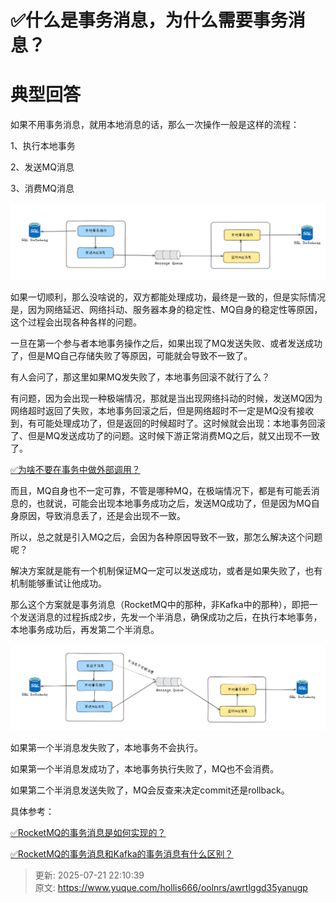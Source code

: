 # ✅什么是事务消息，为什么需要事务消息？

# 典型回答


如果不用事务消息，就用本地消息的话，那么一次操作一般是这样的流程：



1、执行本地事务

2、发送MQ消息

3、消费MQ消息



![1733552561318-00f03652-d7c6-49f8-a786-978c6d1b1e56.png](./img/_LbsRPXEtgzpgFne/1733552561318-00f03652-d7c6-49f8-a786-978c6d1b1e56-164079.png)



如果一切顺利，那么没啥说的，双方都能处理成功，最终是一致的，但是实际情况是，因为网络延迟、网络抖动、服务器本身的稳定性、MQ自身的稳定性等原因，这个过程会出现各种各样的问题。



一旦在第一个参与者本地事务操作之后，如果出现了MQ发送失败、或者发送成功了，但是MQ自己存储失败了等原因，可能就会导致不一致了。



有人会问了，那这里如果MQ发失败了，本地事务回滚不就行了么？



有问题，因为会出现一种极端情况，那就是当出现网络抖动的时候，发送MQ因为网络超时返回了失败，本地事务回滚之后，但是网络超时不一定是MQ没有接收到，有可能处理成功了，但是返回的时候超时了。这时候就会出现：本地事务回滚了、但是MQ发送成功了的问题。这时候下游正常消费MQ之后，就又出现不一致了。



[✅为啥不要在事务中做外部调用？](https://www.yuque.com/hollis666/oolnrs/gxnzfaxighqtaxod)



而且，MQ自身也不一定可靠，不管是哪种MQ，在极端情况下，都是有可能丢消息的，也就说，可能会出现本地事务成功之后，发送MQ成功了，但是因为MQ自身原因，导致消息丢了，还是会出现不一致。



所以，总之就是引入MQ之后，会因为各种原因导致不一致，那怎么解决这个问题呢？



解决方案就是能有一个机制保证MQ一定可以发送成功，或者是如果失败了，也有机制能够重试让他成功。



那么这个方案就是事务消息（RocketMQ中的那种，非Kafka中的那种），即把一个发送消息的过程拆成2步，先发一个半消息，确保成功之后，在执行本地事务，本地事务成功后，再发第二个半消息。



![1733553125607-943bf392-a892-40ad-8c10-db76927f4d0b.png](./img/_LbsRPXEtgzpgFne/1733553125607-943bf392-a892-40ad-8c10-db76927f4d0b-222842.png)



如果第一个半消息发失败了，本地事务不会执行。



如果第一个半消息发成功了，本地事务执行失败了，MQ也不会消费。



如果第二个半消息发送失败了，MQ会反查来决定commit还是rollback。



具体参考：



[✅RocketMQ的事务消息是如何实现的？](https://www.yuque.com/hollis666/oolnrs/abxh7z)



[✅RocketMQ的事务消息和Kafka的事务消息有什么区别？](https://www.yuque.com/hollis666/oolnrs/gl4di6r98ps6rylc)



> 更新: 2025-07-21 22:10:39  
> 原文: <https://www.yuque.com/hollis666/oolnrs/awrtlggd35yanugp>